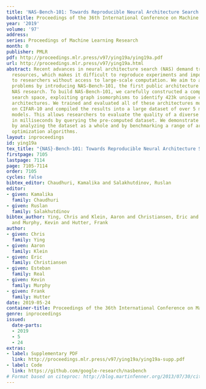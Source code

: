 ```yaml
---
title: 'NAS-Bench-101: Towards Reproducible Neural Architecture Search'
booktitle: Proceedings of the 36th International Conference on Machine Learning
year: '2019'
volume: '97'
address: 
series: Proceedings of Machine Learning Research
month: 0
publisher: PMLR
pdf: http://proceedings.mlr.press/v97/ying19a/ying19a.pdf
url: http://proceedings.mlr.press/v97/ying19a.html
abstract: Recent advances in neural architecture search (NAS) demand tremendous computational
  resources, which makes it difficult to reproduce experiments and imposes a barrier-to-entry
  to researchers without access to large-scale computation. We aim to ameliorate these
  problems by introducing NAS-Bench-101, the first public architecture dataset for
  NAS research. To build NAS-Bench-101, we carefully constructed a compact, yet expressive,
  search space, exploiting graph isomorphisms to identify 423k unique convolutional
  architectures. We trained and evaluated all of these architectures multiple times
  on CIFAR-10 and compiled the results into a large dataset of over 5 million trained
  models. This allows researchers to evaluate the quality of a diverse range of models
  in milliseconds by querying the pre-computed dataset. We demonstrate its utility
  by analyzing the dataset as a whole and by benchmarking a range of architecture
  optimization algorithms.
layout: inproceedings
id: ying19a
tex_title: "{NAS}-Bench-101: Towards Reproducible Neural Architecture Search"
firstpage: 7105
lastpage: 7114
page: 7105-7114
order: 7105
cycles: false
bibtex_editor: Chaudhuri, Kamalika and Salakhutdinov, Ruslan
editor:
- given: Kamalika
  family: Chaudhuri
- given: Ruslan
  family: Salakhutdinov
bibtex_author: Ying, Chris and Klein, Aaron and Christiansen, Eric and Real, Esteban
  and Murphy, Kevin and Hutter, Frank
author:
- given: Chris
  family: Ying
- given: Aaron
  family: Klein
- given: Eric
  family: Christiansen
- given: Esteban
  family: Real
- given: Kevin
  family: Murphy
- given: Frank
  family: Hutter
date: 2019-05-24
container-title: Proceedings of the 36th International Conference on Machine Learning
genre: inproceedings
issued:
  date-parts:
  - 2019
  - 5
  - 24
extras:
- label: Supplementary PDF
  link: http://proceedings.mlr.press/v97/ying19a/ying19a-supp.pdf
- label: Code
  link: https://github.com/google-research/nasbench
# Format based on citeproc: http://blog.martinfenner.org/2013/07/30/citeproc-yaml-for-bibliographies/
---
```

